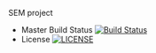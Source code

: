 SEM  project
- Master Build Status [![Build Status](https://travis-ci.org/Nimatumaru/sem.svg?branch=master)](https://travis-ci.org/Nimatumaru/sem)
- License [![LICENSE](https://img.shields.io/github/license/<Nimatumaru>/sem.svg?style=flat-square)](https://github.com/<Nimatumaru>/sem/master/LICENSE)
